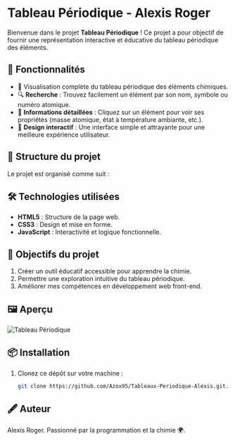 # Tableau Périodique - Alexis Roger

Bienvenue dans le projet **Tableau Périodique** ! Ce projet a pour objectif de fournir une représentation interactive et éducative du tableau périodique des éléments. 

## 🚀 Fonctionnalités

- 🌟 Visualisation complète du tableau périodique des éléments chimiques.
- 🔍 **Recherche** : Trouvez facilement un élément par son nom, symbole ou numéro atomique.
- 📖 **Informations détaillées** : Cliquez sur un élément pour voir ses propriétés (masse atomique, état à température ambiante, etc.).
- 🎨 **Design interactif** : Une interface simple et attrayante pour une meilleure expérience utilisateur.

## 📂 Structure du projet

Le projet est organisé comme suit :


## 🛠️ Technologies utilisées

- **HTML5** : Structure de la page web.
- **CSS3** : Design et mise en forme.
- **JavaScript** : Interactivité et logique fonctionnelle.

## 🎯 Objectifs du projet

1. Créer un outil éducatif accessible pour apprendre la chimie.
2. Permettre une exploration intuitive du tableau périodique.
3. Améliorer mes compétences en développement web front-end.

## 🖼️ Aperçu 

![Tableau Périodique](./assets/tableau-periodique.png)

## 📦 Installation

1. Clonez ce dépôt sur votre machine :
   ```bash
   git clone https://github.com/Azox95/Tableaux-Periodique-Alexis.git.git

## 🖋️ Auteur

Alexis Roger.
Passionné par la programmation et la chimie 🌍.